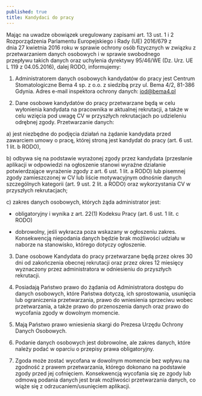 ```yaml
---
published: true
title: Kandydaci do pracy
---
```


Mając na uwadze obowiązek uregulowany zapisami art. 13 ust. 1 i 2 Rozporządzenia Parlamentu Europejskiego i Rady (UE) 2016/679 z dnia 27 kwietnia 2016 roku w sprawie ochrony osób fizycznych w związku z przetwarzaniem danych osobowych i w sprawie swobodnego przepływu takich danych oraz uchylenia dyrektywy 95/46/WE (Dz. Urz. UE L 119 z 04.05.2016), dalej RODO, informujemy:

1) Administratorem danych osobowych kandydatów do pracy jest Centrum Stomatologiczne Bema 4 sp. z o.o. z siedzibą przy ul. Bema 4/2, 81-386 Gdynia. Adres e-mail inspektora ochrony danych: iod@bema4.pl

2) Dane osobowe kandydatów do pracy przetwarzane będą w celu wyłonienia kandydata na pracownika w aktualnej rekrutacji, a także w celu wzięcia pod uwagę CV w przyszłych rekrutacjach po udzieleniu odrębnej zgody. Przetwarzanie danych:

a) jest niezbędne do podjęcia działań na żądanie kandydata przed zawarciem umowy o pracę, której stroną jest kandydat do pracy (art. 6 ust. 1 lit. b RODO),

b) odbywa się na podstawie wyrażonej zgody przez kandydata (przesłanie aplikacji w odpowiedzi na ogłoszenie stanowi wyraźne działanie potwierdzające wyrażenie zgody z art. 6 ust. 1 lit. a RODO) lub pisemnej zgody zamieszczonej w CV lub liście motywacyjnym odnośnie danych szczególnych kategorii (art. 9 ust. 2 lit. a RODO) oraz wykorzystania CV w przyszłych rekrutacjach;

c) zakres danych osobowych, których żąda administrator jest:

* obligatoryjny i wynika z art. 22(1) Kodeksu Pracy (art. 6 ust. 1 lit. c RODO)

* dobrowolny, jeśli wykracza poza wskazany w ogłoszeniu zakres. Konsekwencją niepodania danych będzie brak możliwości udziału w naborze na stanowisko, którego dotyczy ogłoszenie.

3) Dane osobowe Kandydata do pracy przetwarzane będą przez okres 30 dni od zakończenia obecnej rekrutacji oraz przez okres 12 miesięcy wyznaczony przez administratora w odniesieniu do przyszłych rekrutacji.

4) Posiadają Państwo prawo do żądania od Administratora dostępu do danych osobowych, które Państwa dotyczą, ich sprostowania, usunięcia lub ograniczenia przetwarzania, prawo do wniesienia sprzeciwu wobec przetwarzania, a także prawo do przenoszenia danych oraz prawo do wycofania zgody w dowolnym momencie.

5) Mają Państwo prawo wniesienia skargi do Prezesa Urzędu Ochrony Danych Osobowych.

6) Podanie danych osobowych jest dobrowolne, ale zakres danych, które należy podać w oparciu o przepisy prawa obligatoryjny.

7) Zgoda może zostać wycofana w dowolnym momencie bez wpływu na zgodność z prawem przetwarzania, którego dokonano na podstawie zgody przed jej cofnięciem. Konsekwencją wycofania się ze zgody lub odmową podania danych jest brak możliwości przetwarzania danych, co wiąże się z odrzucaniem/usunięciem aplikacji.
